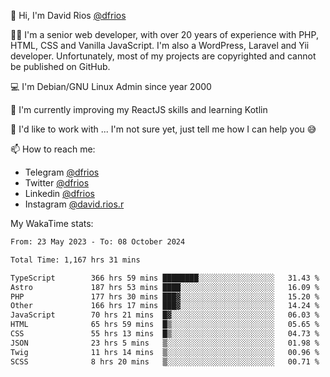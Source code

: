 👋 Hi, I'm David Rios [@dfrios](https://github.com/dfrios)

👨‍💻 I'm a senior web developer, with over 20 years of experience with PHP, HTML, CSS and Vanilla JavaScript. I'm also a WordPress, Laravel and Yii developer. Unfortunately, most of my projects are copyrighted and cannot be published on GitHub.

💻 I'm Debian/GNU Linux Admin since year 2000

🌱 I'm currently improving my ReactJS skills and learning Kotlin

💞️ I'd like to work with ... I'm not sure yet, just tell me how I can help you 😅


📫 How to reach me:
* Telegram [@dfrios](https://t.me/dfrios)
* Twitter [@dfrios](https://twitter.com/dfrios)
* Linkedin [@dfrios](https://linkedin.com/in/dfrios)
* Instagram [@david.rios.r](https://instagram.com/david.rios.r)



My WakaTime stats:
<!--START_SECTION:waka-->

```txt
From: 23 May 2023 - To: 08 October 2024

Total Time: 1,167 hrs 31 mins

TypeScript        366 hrs 59 mins ████████░░░░░░░░░░░░░░░░░   31.43 %
Astro             187 hrs 53 mins ████░░░░░░░░░░░░░░░░░░░░░   16.09 %
PHP               177 hrs 30 mins ███▓░░░░░░░░░░░░░░░░░░░░░   15.20 %
Other             166 hrs 17 mins ███▓░░░░░░░░░░░░░░░░░░░░░   14.24 %
JavaScript        70 hrs 21 mins  █▓░░░░░░░░░░░░░░░░░░░░░░░   06.03 %
HTML              65 hrs 59 mins  █▒░░░░░░░░░░░░░░░░░░░░░░░   05.65 %
CSS               55 hrs 13 mins  █▒░░░░░░░░░░░░░░░░░░░░░░░   04.73 %
JSON              23 hrs 5 mins   ▒░░░░░░░░░░░░░░░░░░░░░░░░   01.98 %
Twig              11 hrs 14 mins  ▒░░░░░░░░░░░░░░░░░░░░░░░░   00.96 %
SCSS              8 hrs 20 mins   ▒░░░░░░░░░░░░░░░░░░░░░░░░   00.71 %
```

<!--END_SECTION:waka-->
